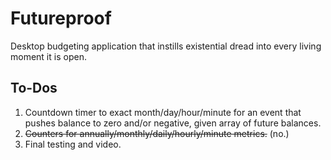 # Futureproof
Desktop budgeting application that instills existential dread into every living moment it is open.

## To-Dos
1. Countdown timer to exact month/day/hour/minute for an event that pushes balance to zero and/or negative, given array of future balances.
2. ~~Counters for annually/monthly/daily/hourly/minute metrics.~~ (no.)
3. Final testing and video.

